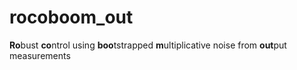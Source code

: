 # rocoboom_out

**Ro**bust **co**ntrol using **boo**tstrapped **m**ultiplicative noise from **out**put measurements